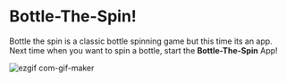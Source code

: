 # Bottle-The-Spin!

Bottle the spin is a classic bottle spinning game but this time its an app. Next time when you want to spin a bottle, start the **Bottle-The-Spin** App!

![ezgif com-gif-maker](https://user-images.githubusercontent.com/97940574/178455869-6da6f3f4-4867-4163-9aff-efd52de1f320.gif)
